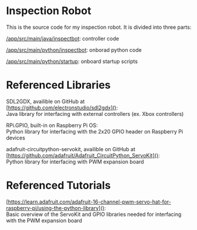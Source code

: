 # Inspection Robot
This is the source code for my inspection robot.
It is divided into three parts:

[/app/src/main/java/inspectbot](github.com/Hugh-G-0/inspect-bot/tree/main/app/src/main/java/inspectbot): controller code

[/app/src/main/python/inspectbot](github.com/Hugh-G-0/inspect-bot/tree/main/app/src/main/python/inspectbot): onborad python code

[/app/src/main/python/startup](github.com/Hugh-G-0/inspect-bot/tree/main/app/src/main/python/startup): onboard startup scripts

# Referenced Libraries

SDL2GDX, availible on GitHub at [https://github.com/electronstudio/sdl2gdx]():    
Java library for interfacing with external controllers (ex. Xbox controllers)

RPi.GPIO, built-in on Raspberry Pi OS:   
Python library for interfacing with the 2x20 GPIO header on Raspberry Pi devices

adafruit-circuitpython-servokit, availible on GitHub at [https://github.com/adafruit/Adafruit_CircuitPython_ServoKit]():    
Python library for interfacing with PWM expansion board

# Referenced Tutorials

[https://learn.adafruit.com/adafruit-16-channel-pwm-servo-hat-for-raspberry-pi/using-the-python-library]():  
Basic overview of the ServoKit and GPIO libraries needed for interfacing with the PWM expansion board
